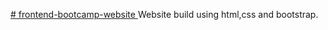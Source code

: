 <a href='https://frontend-bootcamp-rho.vercel.app/'> # frontend-bootcamp-website </a>
Website build using html,css and bootstrap.
